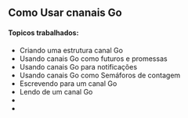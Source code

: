 ## Como Usar cnanais Go

#### Topicos trabalhados:
- Criando uma estrutura canal Go
- Usando canais Go como futuros e promessas
- Usando canais Go para notificações
- Usando canais Go como Semáforos de contagem
- Escrevendo para um canal Go
- Lendo de um canal Go
- 
- 


